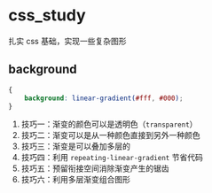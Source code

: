 # css_study
扎实 css 基础，实现一些复杂图形

## background

```css
{
    background: linear-gradient(#fff, #000);
}
```

1. 技巧一：渐变的颜色可以是透明色（`transparent`）
2. 技巧二：渐变可以是从一种颜色直接到另外一种颜色
3. 技巧三：渐变是可以叠加多层的
4. 技巧四：利用 `repeating-linear-gradient` 节省代码
5. 技巧五：预留衔接空间消除渐变产生的锯齿
6. 技巧六：利用多层渐变组合图形

